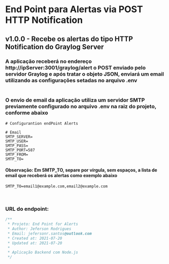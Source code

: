 # End Point para Alertas via POST HTTP Notification

## <strong>v1.0.0</strong> - Recebe os alertas do tipo HTTP Notification do Graylog Server
### A aplicação receberá no endereço <strong>http://ipServer:3001/graylog/alert</strong> o POST enviado pelo servidor Graylog e após tratar o objeto JSON, enviará um email utilizando as configurações setadas no arquivo <strong>.env</strong><br><br>

### O envio de email da aplicação utiliza um servidor SMTP previamente configurado no arquivo .env na raiz do projeto, conforme abaixo

```env
# Configurantion endPoint Alerts

# Email
SMTP_SERVER=
SMTP_USER=
SMTP_PASS=
SMTP_PORT=587
SMTP_FROM=
SMTP_TO=
```
#### <strong>Observação: </strong> Em SMTP_TO, separe por vírgula, sem espaços, a lista de email que receberá os alertas como exemplo abaixo
```env
SMTP_TO=email1@example.com,email2@example.com
```
<br>

### URL do endpoint: 

```js
/**
 * Projeto: End Point for Alerts
 * Author: Jeferson Rodrigues
 * Email: jefersonr.santos@outlook.com
 * Created at: 2021-07-20
 * Updated at: 2021-07-20
 * 
 * Aplicação Backend com Node.js
 */
```